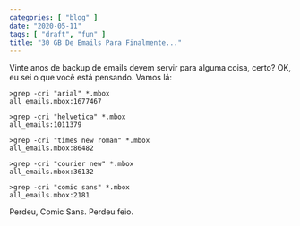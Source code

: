 ```yaml
---
categories: [ "blog" ]
date: "2020-05-11"
tags: [ "draft", "fun" ]
title: "30 GB De Emails Para Finalmente..."
---
```

Vinte anos de backup de emails devem servir para alguma coisa, certo? OK,
eu sei o que você está pensando. Vamos lá:

    >grep -cri "arial" *.mbox
    all_emails.mbox:1677467
    
    >grep -cri "helvetica" *.mbox
    all_emails:1011379
    
    >grep -cri "times new roman" *.mbox
    all_emails.mbox:86482
    
    >grep -cri "courier new" *.mbox
    all_emails.mbox:36132

    >grep -cri "comic sans" *.mbox
    all_emails.mbox:2181

Perdeu, Comic Sans. Perdeu feio.
